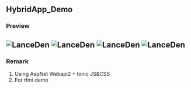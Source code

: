 ## HybridApp_Demo
### Preview
![LanceDen](http://portal.wegames.tw/tfmi_01.png)
![LanceDen](http://portal.wegames.tw/tfmi_02.png)
![LanceDen](http://portal.wegames.tw/tfmi_03.png)
![LanceDen](http://portal.wegames.tw/tfmi_04.png)
--
### Remark
1. Using AspNet Webapi2 + Ionic JS&CSS
2. For tfmi demo
